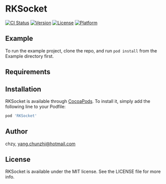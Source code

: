 # RKSocket

[![CI Status](https://img.shields.io/travis/chzy/RKSocket.svg?style=flat)](https://travis-ci.org/chzy/RKSocket)
[![Version](https://img.shields.io/cocoapods/v/RKSocket.svg?style=flat)](https://cocoapods.org/pods/RKSocket)
[![License](https://img.shields.io/cocoapods/l/RKSocket.svg?style=flat)](https://cocoapods.org/pods/RKSocket)
[![Platform](https://img.shields.io/cocoapods/p/RKSocket.svg?style=flat)](https://cocoapods.org/pods/RKSocket)

## Example

To run the example project, clone the repo, and run `pod install` from the Example directory first.

## Requirements

## Installation

RKSocket is available through [CocoaPods](https://cocoapods.org). To install
it, simply add the following line to your Podfile:

```ruby
pod 'RKSocket'
```

## Author

chzy, yang.chunzhi@hotmail.com

## License

RKSocket is available under the MIT license. See the LICENSE file for more info.
